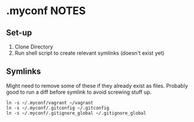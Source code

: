# .myconf NOTES

## Set-up

1. Clone Directory
2. Run shell script to create relevant symlinks (doesn't exist yet)

## Symlinks

Might need to remove some of these if they already exist as files.  Probably
good to run a diff before symlink to avoid screwing stuff up.

```
ln -s ~/.myconf/vagrant ~/vagrant
ln -s ~/.myconf/.gitconfig ~/.gitconfig
ln -s ~/.myconf/.gitignore_global ~/.gitignore_global
```
